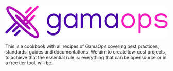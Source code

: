 ![logo](assets/images/gamaops-logo.png)

This is a cookbook with all recipes of GamaOps covering best practices, standards, guides and documentations. We aim to create low-cost projects, to achieve that the essential rule is: everything that can be opensource or in a free tier tool, will be.
